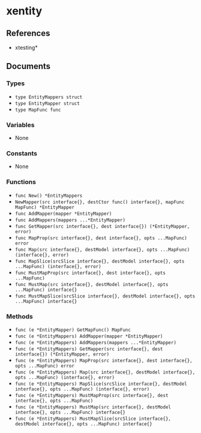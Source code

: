 # xentity

## References

+ xtesting*

## Documents

### Types

+ `type EntityMappers struct`
+ `type EntityMapper struct`
+ `type MapFunc func`

### Variables

+ None

### Constants

+ None

### Functions

+ `func New() *EntityMappers`
+ `NewMapper(src interface{}, destCtor func() interface{}, mapFunc MapFunc) *EntityMapper`
+ `func AddMapper(mapper *EntityMapper)`
+ `func AddMappers(mappers ...*EntityMapper)`
+ `func GetMapper(src interface{}, dest interface{}) (*EntityMapper, error)`
+ `func MapProp(src interface{}, dest interface{}, opts ...MapFunc) error`
+ `func Map(src interface{}, destModel interface{}, opts ...MapFunc) (interface{}, error)`
+ `func MapSlice(srcSlice interface{}, destModel interface{}, opts ...MapFunc) (interface{}, error)`
+ `func MustMapProp(src interface{}, dest interface{}, opts ...MapFunc)`
+ `func MustMap(src interface{}, destModel interface{}, opts ...MapFunc) interface{}`
+ `func MustMapSlice(srcSlice interface{}, destModel interface{}, opts ...MapFunc) interface{}`

### Methods

+ `func (e *EntityMapper) GetMapFunc() MapFunc`
+ `func (e *EntityMappers) AddMapper(mapper *EntityMapper)`
+ `func (e *EntityMappers) AddMappers(mappers ...*EntityMapper)`
+ `func (e *EntityMappers) GetMapper(src interface{}, dest interface{}) (*EntityMapper, error)`
+ `func (e *EntityMappers) MapProp(src interface{}, dest interface{}, opts ...MapFunc) error`
+ `func (e *EntityMappers) Map(src interface{}, destModel interface{}, opts ...MapFunc) (interface{}, error)`
+ `func (e *EntityMappers) MapSlice(srcSlice interface{}, destModel interface{}, opts ...MapFunc) (interface{}, error)`
+ `func (e *EntityMappers) MustMapProp(src interface{}, dest interface{}, opts ...MapFunc)`
+ `func (e *EntityMappers) MustMap(src interface{}, destModel interface{}, opts ...MapFunc) interface{}`
+ `func (e *EntityMappers) MustMapSlice(srcSlice interface{}, destModel interface{}, opts ...MapFunc) interface{}`
